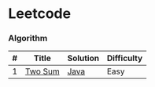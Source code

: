 # Leetcode
### Algorithm
| #   | Title | Solution | Difficulty |
|-----| ----- | -------- |------------|
| 1   |[Two Sum](https://leetcode.com/problems/two-sum/) | [Java](./algorithms/q1_two_sum/TwoSum.java)| Easy       |